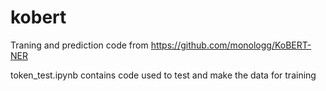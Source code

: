 # kobert

Traning and prediction code from https://github.com/monologg/KoBERT-NER

token_test.ipynb contains code used to test and make the data for training
